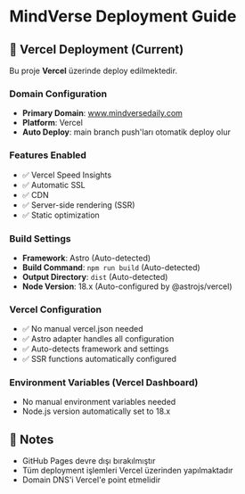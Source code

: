 # MindVerse Deployment Guide

## 🚀 Vercel Deployment (Current)

Bu proje **Vercel** üzerinde deploy edilmektedir.

### Domain Configuration
- **Primary Domain**: www.mindversedaily.com
- **Platform**: Vercel
- **Auto Deploy**: main branch push'ları otomatik deploy olur

### Features Enabled
- ✅ Vercel Speed Insights
- ✅ Automatic SSL
- ✅ CDN
- ✅ Server-side rendering (SSR)
- ✅ Static optimization

### Build Settings
- **Framework**: Astro (Auto-detected)
- **Build Command**: `npm run build` (Auto-detected)
- **Output Directory**: `dist` (Auto-detected)
- **Node Version**: 18.x (Auto-configured by @astrojs/vercel)

### Vercel Configuration
- ✅ No manual vercel.json needed
- ✅ Astro adapter handles all configuration
- ✅ Auto-detects framework and settings
- ✅ SSR functions automatically configured

### Environment Variables (Vercel Dashboard)
- No manual environment variables needed
- Node.js version automatically set to 18.x

## 📝 Notes
- GitHub Pages devre dışı bırakılmıştır
- Tüm deployment işlemleri Vercel üzerinden yapılmaktadır
- Domain DNS'i Vercel'e point etmelidir
